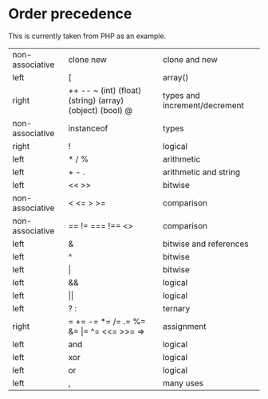 Order precedence
================

This is currently taken from PHP as an example.

<table>
<tr><td>non-associative     </td><td>clone new                                                     </td><td>clone and new</td></tr>
<tr><td>left                </td><td>[                                                             </td><td>array()</td></tr>
<tr><td>right               </td><td>++ -- ~ (int) (float) (string) (array) (object) (bool) @      </td><td>types and increment/decrement</td></tr>
<tr><td>non-associative     </td><td>instanceof                                                    </td><td>types</td></tr>
<tr><td>right               </td><td>!                                                             </td><td>logical</td></tr>
<tr><td>left                </td><td>* / %                                                         </td><td>arithmetic</td></tr>
<tr><td>left                </td><td>+ - .                                                         </td><td>arithmetic and string</td>
<tr><td>left                </td><td><< >>                                                         </td><td>bitwise</td></tr>
<tr><td>non-associative     </td><td>< <= > >=                                                     </td><td>comparison</td></tr>
<tr><td>non-associative     </td><td>== != === !== <>                                              </td><td>comparison</td></tr>
<tr><td>left                </td><td>&                                                             </td><td>bitwise and references</td>
<tr><td>left                </td><td>^                                                             </td><td>bitwise</td></tr>
<tr><td>left                </td><td>|                                                             </td><td>bitwise</td></tr>
<tr><td>left                </td><td>&&                                                            </td><td>logical</td></tr>
<tr><td>left                </td><td>||                                                            </td><td>logical</td></tr>
<tr><td>left                </td><td>? :                                                           </td><td>ternary</td></tr>
<tr><td>right               </td><td>= += -= *= /= .= %= &= |= ^= <<= >>= =>                       </td><td>assignment</td></tr>
<tr><td>left                </td><td>and                                                           </td><td>logical</td></tr>
<tr><td>left                </td><td>xor                                                           </td><td>logical</td></tr>
<tr><td>left                </td><td>or                                                            </td><td>logical</td></tr>
<tr><td>left                </td><td>,                                                             </td><td>many uses</td></tr>
</table>